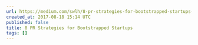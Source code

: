 ```yaml
---
url: https://medium.com/swlh/8-pr-strategies-for-bootstrapped-startups-ad1e44b8d3d1?source=rss----f5af2b715248---4
created_at: 2017-08-18 15:14 UTC
published: false
title: 8 PR Strategies for Bootstrapped Startups
tags: []
---
```




